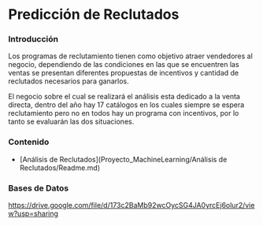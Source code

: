 # Predicción de Reclutados

### Introducción

Los programas de reclutamiento tienen como objetivo atraer vendedores al negocio, dependiendo de las condiciones en las que se encuentren las ventas se presentan diferentes  propuestas de incentivos y cantidad de reclutados necesarios para ganarlos. 

El negocio sobre el cual se realizará el análisis esta dedicado a la venta directa, dentro del año hay 17 catálogos en los cuales siempre se espera reclutamiento pero no en todos hay un programa con incentivos, por lo tanto se evaluarán las dos situaciones.

### Contenido

-  [Análisis de Reclutados](Proyecto_MachineLearning/Análisis de Reclutados/Readme.md) 

### Bases de Datos  

https://drive.google.com/file/d/173c2BaMb92wcOycSG4JA0yrcEj6olur2/view?usp=sharing

